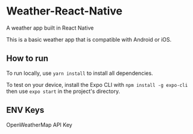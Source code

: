 # Weather-React-Native
A weather app built in React Native

This is a basic weather app that is compatible with Android or iOS. 

## How to run
To run locally, use `yarn install` to install all dependencies. 

To test on your device, install the Expo CLI with `npm install -g expo-cli` then use `expo start` in the project's directory.

## ENV Keys
OpenWeatherMap API Key